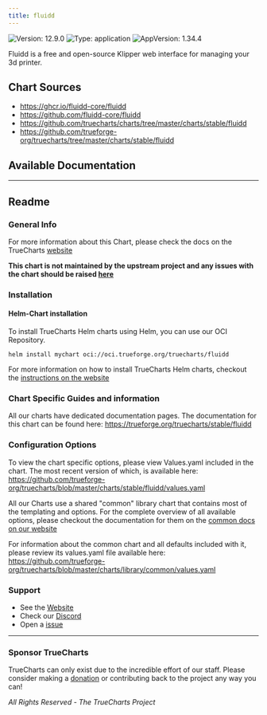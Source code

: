 ```yaml
---
title: fluidd
---
```


![Version: 12.9.0](https://img.shields.io/badge/Version-12.9.0-informational?style=flat-square) ![Type: application](https://img.shields.io/badge/Type-application-informational?style=flat-square) ![AppVersion: 1.34.4](https://img.shields.io/badge/AppVersion-1.34.4-informational?style=flat-square)

Fluidd is a free and open-source Klipper web interface for managing your 3d printer.

## Chart Sources

- https://ghcr.io/fluidd-core/fluidd
- https://github.com/fluidd-core/fluidd
- https://github.com/truecharts/charts/tree/master/charts/stable/fluidd
- https://github.com/trueforge-org/truecharts/tree/master/charts/stable/fluidd

## Available Documentation



---

## Readme


### General Info

For more information about this Chart, please check the docs on the TrueCharts [website](https://trueforge.org/truecharts/stable/fluidd)

**This chart is not maintained by the upstream project and any issues with the chart should be raised [here](https://github.com/trueforge-org/truecharts/issues/new/choose)**

### Installation

#### Helm-Chart installation

To install TrueCharts Helm charts using Helm, you can use our OCI Repository.

`helm install mychart oci://oci.trueforge.org/truecharts/fluidd`

For more information on how to install TrueCharts Helm charts, checkout the [instructions on the website](https://trueforge.org/truecharts/guides/)

### Chart Specific Guides and information

All our charts have dedicated documentation pages.
The documentation for this chart can be found here:
https://trueforge.org/truecharts/stable/fluidd

### Configuration Options

To view the chart specific options, please view Values.yaml included in the chart.
The most recent version of which, is available here: https://github.com/trueforge-org/truecharts/blob/master/charts/stable/fluidd/values.yaml

All our Charts use a shared "common" library chart that contains most of the templating and options.
For the complete overview of all available options, please checkout the documentation for them on the [common docs on our website](https://trueforge.org/truecharts-common/)

For information about the common chart and all defaults included with it, please review its values.yaml file available here: https://github.com/trueforge-org/truecharts/blob/master/charts/library/common/values.yaml

### Support

- See the [Website](https://truecharts.org)
- Check our [Discord](https://discord.gg/tVsPTHWTtr)
- Open a [issue](https://github.com/trueforge-org/truecharts/issues/new/choose)

---

### Sponsor TrueCharts

TrueCharts can only exist due to the incredible effort of our staff.
Please consider making a [donation](https://trueforge.org/general/sponsor/) or contributing back to the project any way you can!

_All Rights Reserved - The TrueCharts Project_
